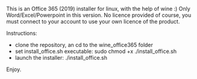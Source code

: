 This is an Office 365 (2019) installer for linux, with the help of wine :)
Only Word/Excel/Powerpoint in this version.
No licence provided of course, you must connect to your account to use your own licence of the product.

Instructions:
- clone the repository, an cd to the wine_office365 folder
- set install_office.sh executable: sudo chmod +x ./install_office.sh
- launch the installer: ./install_office.sh

Enjoy.


